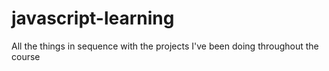 # javascript-learning
All the things in sequence with the projects I've been doing throughout the course
